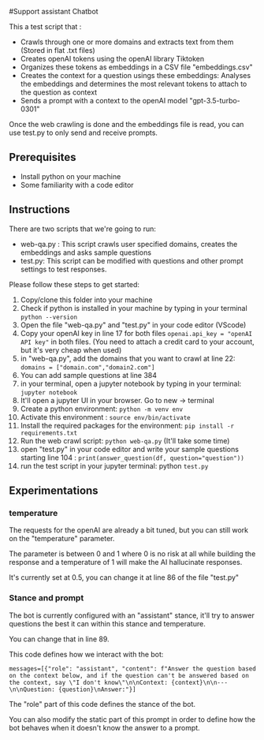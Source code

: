#Support assistant Chatbot

This a test script that : 

- Crawls through one or more domains and extracts text from them (Stored in flat .txt files)
- Creates openAI tokens using the openAI library Tiktoken
- Organizes these tokens as embeddings in a CSV file "embeddings.csv"
- Creates the context for a question usings these embeddings: Analyses the embeddings and determines the most relevant tokens to attach to the question as context
- Sends a prompt with a context to the openAI model "gpt-3.5-turbo-0301" 

Once the web crawling is done and the embeddings file is read, you can use test.py to only send and receive prompts.

## Prerequisites

- Install python on your machine
- Some familiarity with a code editor

## Instructions

There are two scripts that we're going to run: 

- web-qa.py : This script crawls user specified domains, creates the embeddings and asks sample questions
- test.py: This script can be modified with questions and other prompt settings to test responses. 

Please follow  these steps to get started: 

1. Copy/clone this folder into your machine
2. Check if python is installed in your machine by typing in your terminal  `python --version`
3. Open the file "web-qa.py" and "test.py" in your code editor (VScode)
4. Copy your openAI key in line 17 for both files `openai.api_key = "openAI API key"` in both files. (You need to attach a credit card to your account, but it's very cheap when used)
5. in "web-qa.py", add  the domains that you want to crawl at line 22: `domains = ["domain.com","domain2.com"]`
6. You can add sample questions at line 384
7. in your terminal, open a jupyter notebook by typing in your terminal: `jupyter notebook`
8. It'll open a jupyter UI in your browser. Go to new -> terminal
9. Create a python environment:  `python -m venv env`
10. Activate this environment :  `source env/bin/activate`
11. Install the required packages for the environment: `pip install -r requirements.txt`
12. Run the web crawl script: `python web-qa.py` (It'll take some time)
13. open "test.py" in your code editor and write your sample questions starting line 104 : 
    `print(answer_question(df, question="question"))`
14. run the test script in your jupyter terminal: python `test.py`

## Experimentations 

### temperature

The requests for the openAI are already a bit tuned, but you can still work on the "temperature" parameter. 

The parameter is between 0 and 1 where 0 is no risk at all while building the response and a temperature of 1 will make the AI hallucinate responses. 

It's currently set at 0.5, you can change it at line 86 of the file "test.py"

### Stance and prompt

The bot is currently configured with an "assistant" stance, it'll try to answer questions the best it can within this stance and temperature. 

You can change that in line 89. 

This code defines how we interact with the bot: 

`messages=[{"role": "assistant", "content": f"Answer the question based on the context below, and if the question can't be answered based on the context, say \"I don't know\"\n\nContext: {context}\n\n---\n\nQuestion: {question}\nAnswer:"}]`

The "role" part of this code defines the stance of the bot. 

You can also modify the static part of this prompt in order to define how the bot behaves when it doesn't know the answer to a prompt. 
